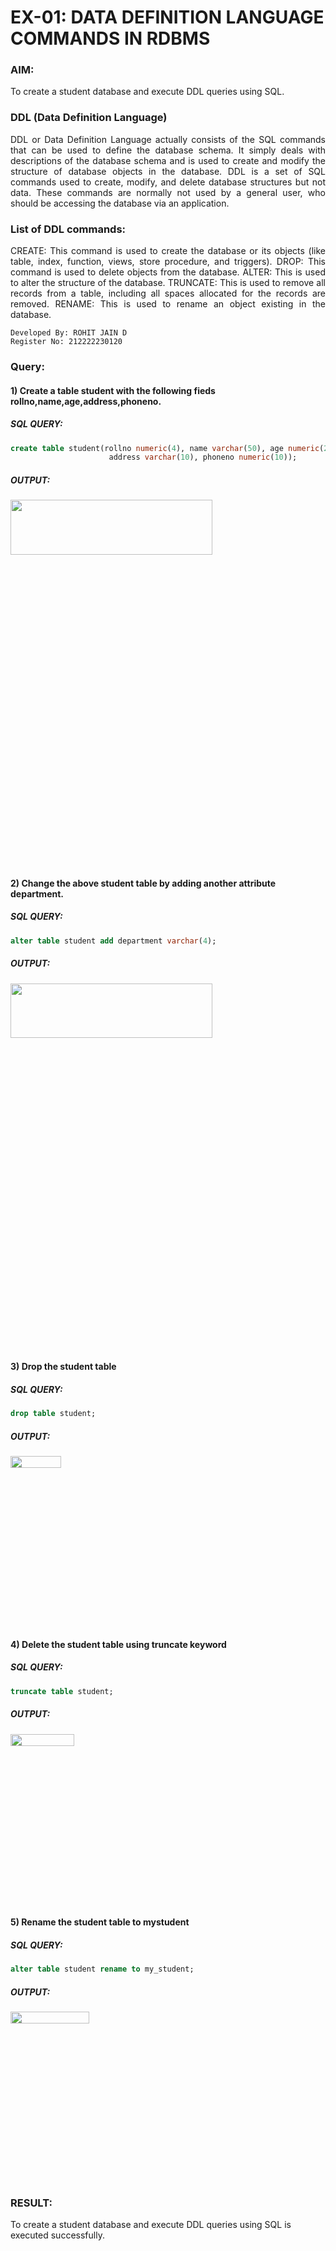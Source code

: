 # EX-01: DATA DEFINITION LANGUAGE COMMANDS IN RDBMS
### AIM:
To create a student database and execute DDL queries using SQL.
### DDL (Data Definition Language)
<div align="justify">
DDL or Data Definition Language actually consists of the SQL commands that can be used to define the database schema. It simply deals with descriptions of the database schema and is used to create and modify the structure of database objects in the database. DDL is a set of SQL commands used to create, modify, and delete database structures but not data. These commands are normally not used by a general user, who should be accessing the database via an application.
</div>  

### List of DDL commands: 
<div align="justify">
CREATE: This command is used to create the database or its objects (like table, index, function, views, store procedure, and triggers).
DROP: This command is used to delete objects from the database.
ALTER: This is used to alter the structure of the database.
TRUNCATE: This is used to remove all records from a table, including all spaces allocated for the records are removed.
RENAME: This is used to rename an object existing in the database.
</div>

```
Developed By: ROHIT JAIN D
Register No: 212222230120
```
### Query:
#### 1) Create a table student with the following fieds rollno,name,age,address,phoneno.
##### SQL QUERY: 
```sql
create table student(rollno numeric(4), name varchar(50), age numeric(2),
                      address varchar(10), phoneno numeric(10));
```
##### OUTPUT:
<img height=15% width=80% src="https://github.com/ROHITJAIND/EX-1-DDL-COMMANDS/assets/118707073/79e19638-ce56-40df-a6fb-dc97788f8469">

#### 2) Change the above student table by adding another attribute department.
##### SQL QUERY: 
```SQL
alter table student add department varchar(4);
```
##### OUTPUT:
<img height=15% width=80% src="https://github.com/ROHITJAIND/EX-1-DDL-COMMANDS/assets/118707073/4ae3659c-5ab3-43a0-89a4-58a2ee4a5b14">


#### 3) Drop the student table
##### SQL QUERY: 
```SQL
drop table student;
```
##### OUTPUT:
<img height=7% width=40% src="https://github.com/ROHITJAIND/EX-1-DDL-COMMANDS/assets/118707073/0a784249-7235-43ef-b0bd-ccc37f92a447">  

#### 4) Delete the student table using truncate keyword
##### SQL QUERY: 
```SQL
truncate table student;
```
##### OUTPUT:
<img height=7% width=45% src="https://github.com/ROHITJAIND/EX-1-DDL-COMMANDS/assets/118707073/444af547-ccfa-4a76-ad3d-83618b796069">

#### 5) Rename the student table to mystudent
##### SQL QUERY: 
```SQL
alter table student rename to my_student;
```
##### OUTPUT:
<img height=7% width=50% src="https://github.com/ROHITJAIND/EX-1-DDL-COMMANDS/assets/118707073/e4d3f8d4-2ecd-4b53-8ebb-72a97e697aa2">

### RESULT:
To create a student database and execute DDL queries using SQL is executed successfully.
